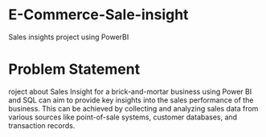 # E-Commerce-Sale-insight
Sales insights project using PowerBI

# Problem Statement
roject about Sales Insight for a brick-and-mortar business using Power BI and SQL can aim 
to provide key insights into the sales performance of the business. This can be achieved by 
collecting and analyzing sales data from various sources like point-of-sale systems, customer 
databases, and transaction records.
